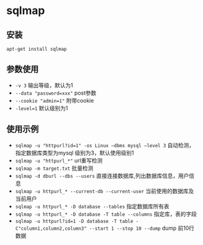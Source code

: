 # sqlmap

## 安装

`apt-get install sqlmap`


## 参数使用

- `-v 3` 输出等级，默认为1
- `--data "password=xxx"` post参数
- `--cookie "admin=1"` 附带cookie
- `-level=1` 默认级别为1

## 使用示例

- `sqlmap -u "httpurl?id=1" -os Linux –dbms mysql –level 3` 自动检测，指定数据库类型为mysql 级别为3，默认使用级别1
- `sqlmap -u "httpurl_*"` url重写检测
- `sqlmap -m target.txt` 批量检测
- `sqlmap -d dburl --dbs --users` 直接连接数据库,列出数据库信息，用户信息
- `sqlmap -u httpurl_* --current-db --current-user` 当前使用的数据库及当前用户
- `sqlmap -u httpurl_* -D database --tables` 指定数据库所有表
- `sqlmap -u httpurl_* -D database -T table --columns` 指定库，表的字段
- `sqlmap -u httpurl?id=1 -D database -T table -C"column1,column2,column3" --start 1 --stop 10 --dump` dump 前10行数据
